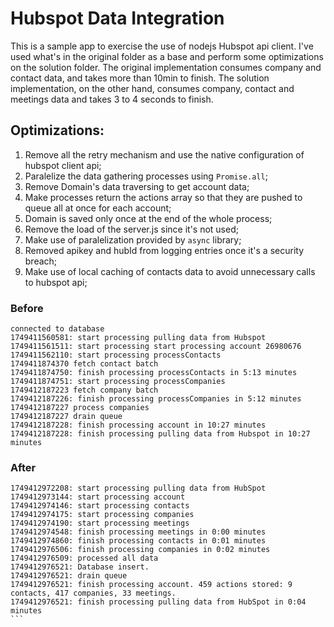 # Hubspot Data Integration

This is a sample app to exercise the use of nodejs Hubspot api client. I've used what's in the original folder as a base and perform some optimizations on the solution folder. The original implementation consumes company and contact data, and takes more than 10min to finish. 
The solution implementation, on the other hand, consumes company, contact and meetings data and takes 3 to 4 seconds to finish. 

## Optimizations:

1) Remove all the retry mechanism and use the native configuration of hubspot client api;
2) Paralelize the data gathering processes using ```Promise.all```;
3) Remove Domain's data traversing to get account data;
4) Make processes return the actions array so that they are pushed to queue all at once for each account;
5) Domain is saved only once at the end of the whole process;
6) Remove the load of the server.js since it's not used;
7) Make use of paralelization provided by ```async``` library;
8) Removed apikey and hubId from logging entries once it's a security breach;
9) Make use of local caching of contacts data to avoid unnecessary calls to hubspot api;

### Before

```
connected to database
1749411560581: start processing pulling data from Hubspot
1749411561511: start processing start processing account 26980676
1749411562110: start processing processContacts
1749411874370 fetch contact batch
1749411874750: finish processing processContacts in 5:13 minutes
1749411874751: start processing processCompanies
1749412187223 fetch company batch
1749412187226: finish processing processCompanies in 5:12 minutes
1749412187227 process companies
1749412187227 drain queue
1749412187228: finish processing account in 10:27 minutes
1749412187228: finish processing pulling data from Hubspot in 10:27 minutes
```

### After

````
1749412972208: start processing pulling data from HubSpot
1749412973144: start processing account
1749412974146: start processing contacts
1749412974175: start processing companies
1749412974190: start processing meetings
1749412974548: finish processing meetings in 0:00 minutes
1749412974860: finish processing contacts in 0:01 minutes
1749412976506: finish processing companies in 0:02 minutes
1749412976509: processed all data
1749412976521: Database insert.
1749412976521: drain queue
1749412976521: finish processing account. 459 actions stored: 9 contacts, 417 companies, 33 meetings.
1749412976521: finish processing pulling data from HubSpot in 0:04 minutes
```
